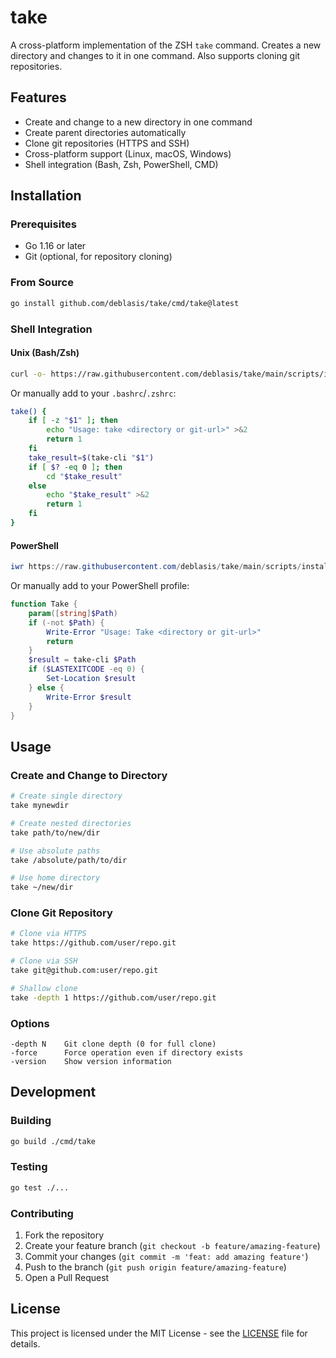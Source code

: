 # take

A cross-platform implementation of the ZSH `take` command. Creates a new directory and changes to it in one command. Also supports cloning git repositories.

## Features

- Create and change to a new directory in one command
- Create parent directories automatically
- Clone git repositories (HTTPS and SSH)
- Cross-platform support (Linux, macOS, Windows)
- Shell integration (Bash, Zsh, PowerShell, CMD)

## Installation

### Prerequisites

- Go 1.16 or later
- Git (optional, for repository cloning)

### From Source

```bash
go install github.com/deblasis/take/cmd/take@latest
```

### Shell Integration

#### Unix (Bash/Zsh)

```bash
curl -o- https://raw.githubusercontent.com/deblasis/take/main/scripts/install.sh | bash
```

Or manually add to your `.bashrc`/`.zshrc`:

```bash
take() {
    if [ -z "$1" ]; then
        echo "Usage: take <directory or git-url>" >&2
        return 1
    fi
    take_result=$(take-cli "$1")
    if [ $? -eq 0 ]; then
        cd "$take_result"
    else
        echo "$take_result" >&2
        return 1
    fi
}
```

#### PowerShell

```powershell
iwr https://raw.githubusercontent.com/deblasis/take/main/scripts/install.ps1 -useb | iex
```

Or manually add to your PowerShell profile:

```powershell
function Take {
    param([string]$Path)
    if (-not $Path) {
        Write-Error "Usage: Take <directory or git-url>"
        return
    }
    $result = take-cli $Path
    if ($LASTEXITCODE -eq 0) {
        Set-Location $result
    } else {
        Write-Error $result
    }
}
```

## Usage

### Create and Change to Directory

```bash
# Create single directory
take mynewdir

# Create nested directories
take path/to/new/dir

# Use absolute paths
take /absolute/path/to/dir

# Use home directory
take ~/new/dir
```

### Clone Git Repository

```bash
# Clone via HTTPS
take https://github.com/user/repo.git

# Clone via SSH
take git@github.com:user/repo.git

# Shallow clone
take -depth 1 https://github.com/user/repo.git
```

### Options

```
-depth N    Git clone depth (0 for full clone)
-force      Force operation even if directory exists
-version    Show version information
```

## Development

### Building

```bash
go build ./cmd/take
```

### Testing

```bash
go test ./...
```

### Contributing

1. Fork the repository
2. Create your feature branch (`git checkout -b feature/amazing-feature`)
3. Commit your changes (`git commit -m 'feat: add amazing feature'`)
4. Push to the branch (`git push origin feature/amazing-feature`)
5. Open a Pull Request

## License

This project is licensed under the MIT License - see the [LICENSE](LICENSE) file for details.